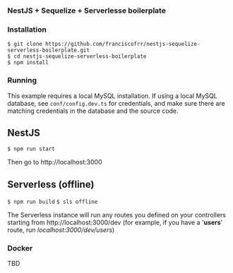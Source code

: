 ### NestJS + Sequelize + Serverlesse boilerplate

### Installation

```$ npm install @nestjs/cli serverless -g
$ git clone https://github.com/franciscofrr/nestjs-sequelize-serverless-boilerplate.git
$ cd nestjs-sequelize-serverless-boilerplate
$ npm install
```

### Running

This example requires a local MySQL installation.  If using a local MySQL database, see `conf/config.dev.ts` for credentials, and make sure there are matching credentials in the database and the source code.

## NestJS

`$ npm run start`

Then go to http://localhost:3000

## Serverless (offline)

`$ npm run build`
`$ sls offline`

The Serverless instance will run any routes you defined on your controllers starting from http://localhost:3000/dev (for example, if you have a '**users**' route, run *localhost:3000/dev/users*)

### Docker

TBD
